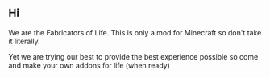 ## Hi

We are the Fabricators of Life. This is only a mod for Minecraft so don't take it literally.

Yet we are trying our best to provide the best experience possible so come and make your own addons for life (when ready)
